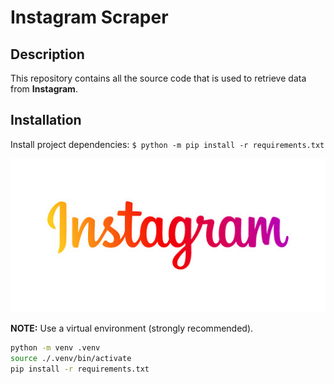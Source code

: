 # Instagram Scraper

## Description

This repository contains all the source code that is used to retrieve data from **Instagram**.
 

## Installation

Install project dependencies: ```$ python -m pip install -r requirements.txt```

![Alt text](image/insta.jpg?raw=true "insta")

**NOTE:** Use a virtual environment (strongly recommended).

```bash
python -m venv .venv
source ./.venv/bin/activate
pip install -r requirements.txt
```